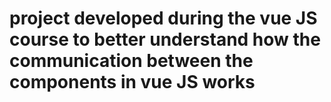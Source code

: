 # project developed during the vue JS course to better understand how the communication between the components in vue JS works
